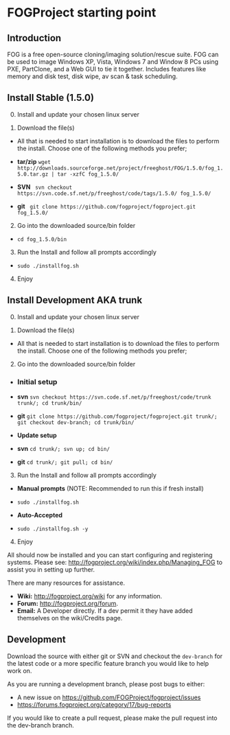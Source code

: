 # FOGProject starting point

## Introduction

 FOG is a free open-source cloning/imaging solution/rescue suite. FOG can be used to image Windows XP, Vista, Windows 7 and Window 8 PCs using PXE, PartClone, and a Web GUI to tie it together. Includes features like memory and disk test, disk wipe, av scan & task scheduling.

## Install Stable (1.5.0)

0. Install and update your chosen linux server

1. Download the file(s)

 - All that is needed to start installation is to download the files to perform the install. Choose one of the following methods you prefer;

 - **tar/zip** `wget http://downloads.sourceforge.net/project/freeghost/FOG/1.5.0/fog_1.5.0.tar.gz | tar -xzfC fog_1.5.0/`
 - **SVN** ` svn checkout https://svn.code.sf.net/p/freeghost/code/tags/1.5.0/ fog_1.5.0/`
 - **git** ` git clone https://github.com/fogproject/fogproject.git fog_1.5.0/`

2. Go into the downloaded source/bin folder

 - `cd fog_1.5.0/bin`

3. Run the Install and follow all prompts accordingly

 - `sudo ./installfog.sh`

4. Enjoy

## Install Development AKA trunk

0. Install and update your chosen linux server


1. Download the file(s)

 - All that is needed to start installation is to download the files to perform the install. Choose one of the following methods you prefer;

2. Go into the downloaded source/bin folder

 - ### Initial setup

 - **svn** `svn checkout https://svn.code.sf.net/p/freeghost/code/trunk trunk/; cd trunk/bin/`
 - **git** `git clone https://github.com/fogproject/fogproject.git trunk/; git checkout dev-branch; cd trunk/bin/`

 - **Update setup**

 - **svn** `cd trunk/; svn up; cd bin/`
 - **git** `cd trunk/; git pull; cd bin/`

3. Run the Install and follow all prompts accordingly

 - **Manual prompts** (NOTE: Recommended to run this if fresh install)

 - `sudo ./installfog.sh`

 - **Auto-Accepted**

 - `sudo ./installfog.sh -y`

4. Enjoy

All should now be installed and you can start configuring and registering systems. Please see: http://fogproject.org/wiki/index.php/Managing_FOG to assist you in setting up further.

There are many resources for assistance.
 - **Wiki:** http://fogproject.org/wiki for any information.
 - **Forum:** http://fogproject.org/forum.
 - **Email:** A Developer directly. If a dev permit it they have added themselves on the wiki/Credits page.

## Development

 Download the source with either git or SVN and checkout the `dev-branch` for the latest code or a more specific feature branch you would like to help work on.

 As you are running a development branch, please post bugs to either:

 - A new issue on https://github.com/FOGProject/fogproject/issues
 - https://forums.fogproject.org/category/17/bug-reports

 If you would like to create a pull request, please make the pull request into the dev-branch branch.
